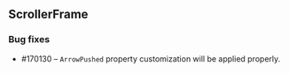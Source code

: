 ## ScrollerFrame

### Bug fixes


* \#170130 – `ArrowPushed` property customization will be applied properly.